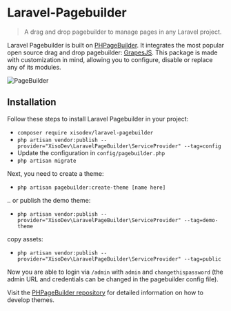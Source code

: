 # Laravel-Pagebuilder
> A drag and drop pagebuilder to manage pages in any Laravel project.

Laravel Pagebuilder is built on [PHPageBuilder](https://github.com/XisoDev/PHPagebuilder). It integrates the most popular open source drag and drop pagebuilder: [GrapesJS](https://grapesjs.com/). This package is made with customization in mind, allowing you to configure, disable or replace any of its modules.

![PageBuilder](https://user-images.githubusercontent.com/5946444/70818285-97c81a80-1dd3-11ea-84b0-2a6ff3a8765a.png)

## Installation

Follow these steps to install Laravel Pagebuilder in your project:
- `composer require xisodev/laravel-pagebuilder`
- `php artisan vendor:publish --provider="XisoDev\LaravelPageBuilder\ServiceProvider" --tag=config`
- Update the configuration in `config/pagebuilder.php`
- `php artisan migrate`

Next, you need to create a theme:
- `php artisan pagebuilder:create-theme [name here]`

.. or publish the demo theme:
- `php artisan vendor:publish --provider="XisoDev\LaravelPageBuilder\ServiceProvider" --tag=demo-theme`

copy assets:
- `php artisan vendor:publish --provider="XisoDev\LaravelPageBuilder\ServiceProvider" --tag=public`

Now you are able to login via `/admin` with `admin` and `changethispassword` (the admin URL and credentials can be changed in the pagebuilder config file).

Visit the [PHPageBuilder repository](https://github.com/HansSchouten/PHPagebuilder#create-a-theme) for detailed information on how to develop themes.
